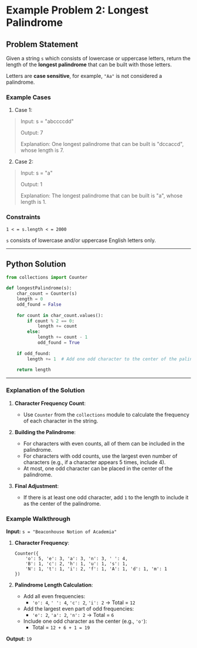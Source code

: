 # Example Problem 2: Longest Palindrome

## Problem Statement
Given a string `s` which consists of lowercase or uppercase letters, return the length of the **longest palindrome** that can be built with those letters.

Letters are **case sensitive**, for example, `"Aa"` is not considered a palindrome.

### Example Cases
1. Case 1:
>Input: s = "abccccdd"
>
>Output: 7
>
>Explanation: One longest palindrome that can be built is "dccaccd", whose length is 7.

2. Case 2:
>Input: s = "a"
>
>Output: 1
>
>Explanation: The longest palindrome that can be built is "a", whose length is 1.

### Constraints
`1 < = s.length < = 2000`

`s` consists of lowercase and/or uppercase English letters only.

---
## Python Solution

```python
from collections import Counter

def longestPalindrome(s):
    char_count = Counter(s)
    length = 0
    odd_found = False
    
    for count in char_count.values():
        if count % 2 == 0:
            length += count
        else:
            length += count - 1
            odd_found = True
    
    if odd_found:
        length += 1  # Add one odd character to the center of the palindrome
    
    return length
```

---

### Explanation of the Solution

1. **Character Frequency Count**:
   - Use `Counter` from the `collections` module to calculate the frequency of each character in the string.

2. **Building the Palindrome**:
   - For characters with even counts, all of them can be included in the palindrome.
   - For characters with odd counts, use the largest even number of characters (e.g., if a character appears 5 times, include 4).
   - At most, one odd character can be placed in the center of the palindrome.

3. **Final Adjustment**:
   - If there is at least one odd character, add `1` to the length to include it as the center of the palindrome.

### Example Walkthrough

**Input:** `s = "Beaconhouse Notion of Academia"`

1. **Character Frequency**:
   ```
   Counter({
       'o': 5, 'e': 3, 'a': 3, 'n': 3, ' ': 4, 
       'B': 1, 'c': 2, 'h': 1, 'u': 1, 's': 1, 
       'N': 1, 't': 1, 'i': 2, 'f': 1, 'A': 1, 'd': 1, 'm': 1
   })
   ```

2. **Palindrome Length Calculation**:
   - Add all even frequencies:
     - `'o': 4`, `' ': 4`, `'c': 2`, `'i': 2` → Total = `12`
   - Add the largest even part of odd frequencies:
     - `'e': 2`, `'a': 2`, `'n': 2` → Total = `6`
   - Include one odd character as the center (e.g., `'o'`):
     - Total = `12 + 6 + 1 = 19`

**Output**: `19`

